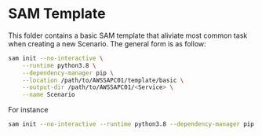 # SAM Template

This folder contains a basic SAM template that aliviate most common task when creating a new Scenario.
The general form is as follow:

```bash
sam init --no-interactive \
    --runtime python3.8 \
    --dependency-manager pip \
    --location /path/to/AWSSAPC01/template/basic \
    --output-dir /path/to/AWSSAPC01/<Service> \
    --name Scenario 
```

For instance 

```bash
sam init --no-interactive --runtime python3.8 --dependency-manager pip --location template/basic --output-dir CloudWatch --name BillingAlarm 
```
